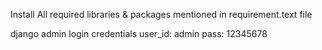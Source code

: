Install All required libraries & packages mentioned in requirement.text file

django admin login credentials
user_id: admin
pass: 12345678
